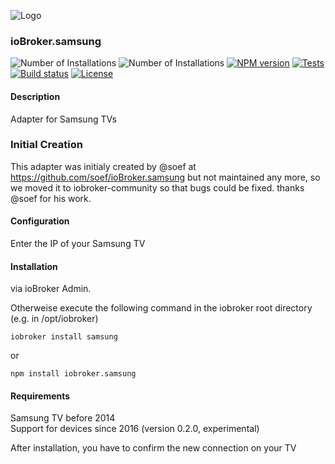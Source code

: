 ![Logo](admin/samsung.png)
### ioBroker.samsung

![Number of Installations](http://iobroker.live/badges/samsung-community-installed.svg) ![Number of Installations](http://iobroker.live/badges/samsung-community-stable.svg) [![NPM version](http://img.shields.io/npm/v/iobroker.samsung.svg)](https://www.npmjs.com/package/iobroker.samsung)
[![Tests](http://img.shields.io/travis/soef/ioBroker.samsung/master.svg)](https://travis-ci.org/soef/ioBroker.samsung)
[![Build status](https://ci.appveyor.com/api/projects/status/7ggeh5c3b1mcgoe9?svg=true)](https://ci.appveyor.com/project/soef/iobroker-samsung-3vcui)
[![License](https://img.shields.io/badge/license-MIT-blue.svg?style=flat)](https://github.com/soef/iobroker.samsung/blob/master/LICENSE)

<!--[![Node](https://img.shields.io/badge/node-%3E=4.4-red.svg?style=flat-square)](https://www.npmjs.com/packages/soef)-->

#### Description

Adapter for Samsung TVs

### Initial Creation
This adapter was initialy created by @soef at https://github.com/soef/ioBroker.samsung but not maintained any more, so we moved it to iobroker-community so that bugs could be fixed. thanks @soef for his work.

#### Configuration
Enter the IP of your Samsung TV

#### Installation
via ioBroker Admin.

Otherweise execute the following command in the iobroker root directory (e.g. in /opt/iobroker)
```
iobroker install samsung
```
or
```
npm install iobroker.samsung 
```

#### Requirements
Samsung TV before 2014<br>
Support for devices since 2016 (version 0.2.0, experimental)

After installation, you have to confirm the new connection on your TV

